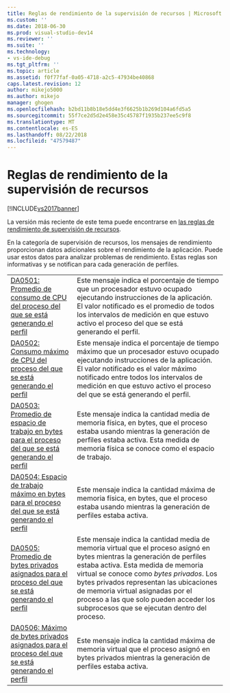 ```yaml
---
title: Reglas de rendimiento de la supervisión de recursos | Microsoft Docs
ms.custom: ''
ms.date: 2018-06-30
ms.prod: visual-studio-dev14
ms.reviewer: ''
ms.suite: ''
ms.technology:
- vs-ide-debug
ms.tgt_pltfrm: ''
ms.topic: article
ms.assetid: f0f77faf-0a05-4718-a2c5-47934be40868
caps.latest.revision: 12
author: mikejo5000
ms.author: mikejo
manager: ghogen
ms.openlocfilehash: b2bd11b8b18e5dd4e3f6625b1b269d104a6fd5a5
ms.sourcegitcommit: 55f7ce2d5d2e458e35c45787f1935b237ee5c9f8
ms.translationtype: MT
ms.contentlocale: es-ES
ms.lasthandoff: 08/22/2018
ms.locfileid: "47579487"
---
```

# <a name="resource-monitoring-performance-rules"></a>Reglas de rendimiento de la supervisión de recursos
[!INCLUDE[vs2017banner](../includes/vs2017banner.md)]

La versión más reciente de este tema puede encontrarse en [las reglas de rendimiento de supervisión de recursos](https://docs.microsoft.com/visualstudio/profiling/resource-monitoring-performance-rules).  
  
En la categoría de supervisión de recursos, los mensajes de rendimiento proporcionan datos adicionales sobre el rendimiento de la aplicación. Puede usar estos datos para analizar problemas de rendimiento. Estas reglas son informativas y se notifican para cada generación de perfiles.  
  
|||  
|-|-|  
|[DA0501: Promedio de consumo de CPU del proceso del que se está generando el perfil](../profiling/da0501-average-cpu-consumption-by-the-process-being-profiled.md)|Este mensaje indica el porcentaje de tiempo que un procesador estuvo ocupado ejecutando instrucciones de la aplicación. El valor notificado es el promedio de todos los intervalos de medición en que estuvo activo el proceso del que se está generando el perfil.|  
|[DA0502: Consumo máximo de CPU del proceso del que se está generando el perfil](../profiling/da0502-maximum-cpu-consumption-by-the-process-being-profiled.md)|Este mensaje indica el porcentaje de tiempo máximo que un procesador estuvo ocupado ejecutando instrucciones de la aplicación. El valor notificado es el valor máximo notificado entre todos los intervalos de medición en que estuvo activo el proceso del que se está generando el perfil.|  
|[DA0503: Promedio de espacio de trabajo en bytes para el proceso del que se está generando el perfil](../profiling/da0503-average-working-set-in-bytes-for-the-process-being-profiled.md)|Este mensaje indica la cantidad media de memoria física, en bytes, que el proceso estaba usando mientras la generación de perfiles estaba activa. Esta medida de memoria física se conoce como el espacio de trabajo.|  
|[DA0504: Espacio de trabajo máximo en bytes para el proceso del que se está generando el perfil](../profiling/da0504-maximum-working-set-in-bytes-for-the-process-being-profiled.md)|Este mensaje indica la cantidad máxima de memoria física, en bytes, que el proceso estaba usando mientras la generación de perfiles estaba activa.|  
|[DA0505: Promedio de bytes privados asignados para el proceso del que se está generando el perfil](../profiling/da0505-average-private-bytes-allocated-for-the-process-being-profiled.md)|Este mensaje indica la cantidad media de memoria virtual que el proceso asignó en bytes mientras la generación de perfiles estaba activa. Esta medida de memoria virtual se conoce como *bytes privados*. Los bytes privados representan las ubicaciones de memoria virtual asignadas por el proceso a las que solo pueden acceder los subprocesos que se ejecutan dentro del proceso.|  
|[DA0506: Máximo de bytes privados asignados para el proceso del que se está generando el perfil](../profiling/da0506-maximum-private-bytes-allocated-for-the-process-being-profiled.md)|Este mensaje indica la cantidad máxima de memoria virtual que el proceso asignó en bytes privados mientras la generación de perfiles estaba activa.|



